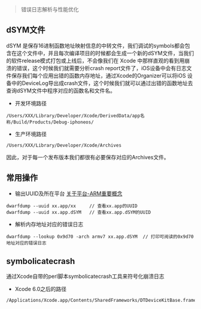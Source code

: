 
> 错误日志解析与性能优化


## dSYM文件

dSYM 是保存16进制函数地址映射信息的中转文件，我们调试的symbols都会包含在这个文件中，并且每次编译项目的时候都会生成一个新的dSYM文件，当我们的软件release模式打包或上线后，不会像我们在 Xcode 中那样直观的看到用崩溃的错误，这个时候我们就需要分析crash report文件了，iOS设备中会有日志文件保存我们每个应用出错的函数内存地址，通过Xcode的Organizer可以将iOS 设备中的DeviceLog导出成crash文件，这个时候我们就可以通过出错的函数地址去查询dSYM文件中程序对应的函数名和文件名。


* 开发环境路径

```
/Users/XXX/Library/Developer/Xcode/DerivedData/app名称/Build/Products/Debug-iphoneos/
```

* 生产环境路径

```
/Users/XXX/Library/Developer/Xcode/Archives
```

因此，对于每一个发布版本我们都很有必要保存对应的Archives文件。



## 常用操作

* 输出UUID及所在平台 [关于平台-ARM重要概念](http://silverbulletzyp.github.io//ios/2016/08/17/iOS-executableFile-conflict.html)

```
dwarfdump --uuid xx.app/xx     // 查看xx.app的UUID
dwarfdump --uuid xx.app.dSYM   // 查看xx.app.dSYM的UUID
```

* 解析内存地址对应的错误日志

```
dwarfdump --lookup 0x9d70 -arch armv7 xx.app.dSYM  // 打印可阅读的0x9d70地址对应的错误日志
```

## symbolicatecrash

通过Xcode自带的perl脚本symbolicatecrash工具来符号化崩溃日志

* Xcode 6.0之后的路径

```
/Applications/Xcode.app/Contents/SharedFrameworks/DTDeviceKitBase.framework/Versions/A/Resources/symbolicatecrash
```